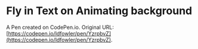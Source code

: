 # Fly in Text on Animating background

A Pen created on CodePen.io. Original URL: [https://codepen.io/ldfowler/pen/YzrpbvZ](https://codepen.io/ldfowler/pen/YzrpbvZ).


